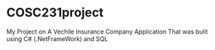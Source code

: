 # COSC231project
My Project on A Vechile Insurance Company Application That was bulit using C# (.NetFrameWork) and SQL
